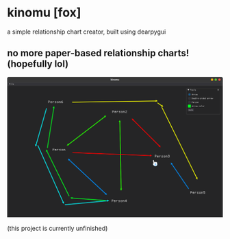 # kinomu [fox]
a simple relationship chart creator, built using dearpygui

## no more paper-based relationship charts! (hopefully lol)

![](screenshots/kinomu.png)

(this project is currently unfinished)
